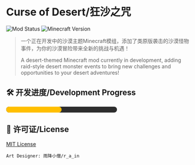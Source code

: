 # Curse of Desert/狂沙之咒

![Mod Status](https://img.shields.io/badge/Status-Developing-yellow) 
![Minecraft Version](https://img.shields.io/badge/Minecraft-1.20.1-blueviolet)

> 一个正在开发中的沙漠主题Minecraft模组，添加了类原版袭击的沙漠怪物事件，为你的沙漠冒险带来全新的挑战与机遇！
>
> A desert-themed Minecraft mod currently in development, adding raid-style desert monster events to bring new challenges and opportunities to your desert adventures!

## 🛠️ 开发进度/Development Progress
<div align="left">
  <div style="background: #2e2e2e; border-radius: 8px; height: 16px; width: 300px">
    <div style="background: #FFBF00; border-radius: 8px; height: 100%; width: 50%"></div>
  </div>
</div>

## 📜 许可证/License
[MIT License](LICENSE)

`Art Designer: 雨降小僧/r_a_in`


